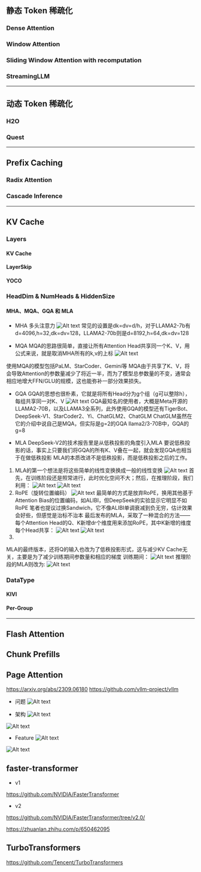 

## 静态 Token 稀疏化

### Dense Attention

### Window Attention

### Sliding Window Attention with recomputation

### StreamingLLM

---
## 动态 Token 稀疏化

### H2O

### Quest

---
##  Prefix Caching 

### Radix Attention

### Cascade Inference

---
## KV Cache

### Layers

#### KV Cache

#### LayerSkip

#### YOCO

### HeadDim & NumHeads & HiddenSize

#### MHA、MQA、GQA 和 MLA

* MHA
多头注意力
![Alt text](img/transformer/image-MHA-1.png)
常见的设置是dk=dv=d/h，对于LLAMA2-7b有d=4096,h=32,dk=dv=128，LLAMA2-70b则是d=8192,h=64,dk=dv=128

* MQA
MQA的思路很简单，直接让所有Attention Head共享同一个K、V，用公式来说，就是取消MHA所有的k,v的上标
![Alt text](img/transformer/image-MQA-1.png)

使用MQA的模型包括PaLM、StarCoder、Gemini等
MQA由于共享了K、V，将会导致Attention的参数量减少了将近一半，而为了模型总参数量的不变，通常会相应地增大FFN/GLU的规模，这也能弥补一部分效果损失。

* GQA
GQA的思想也很朴素，它就是将所有Head分为g个组（g可以整除h），每组共享同一对K、V
![Alt text](img/transformer/image-GQA-1.png)
GQA最知名的使用者，大概是Meta开源的LLAMA2-70B，以及LLAMA3全系列，此外使用GQA的模型还有TigerBot、DeepSeek-V1、StarCoder2、Yi、ChatGLM2、ChatGLM
ChatGLM虽然在它的介绍中说自己是MQA，但实际是g=2的GQA
llama2/3-70B中，GQA的g=8

* MLA 
DeepSeek-V2的技术报告里是从低秩投影的角度引入MLA
要说低秩投影的话，事实上只要我们将GQA的所有K、V叠在一起，就会发现GQA也相当于在做低秩投影
MLA的本质改进不是低秩投影，而是低秩投影之后的工作。

1. MLA的第一个想法是将这些简单的线性变换换成一般的线性变换
![Alt text](img/transformer/image-GQA-2.png)
首先，在训练阶段还是照常进行，此时优化空间不大；然后，在推理阶段，我们利用：
![Alt text](img/transformer/image-GQA-3.png)
![Alt text](img/transformer/image-GQA-4.png)
2. RoPE（旋转位置编码）
![Alt text](img/transformer/image-GQA-5.png)
最简单的方式是放弃RoPE，换用其他基于Attention Bias的位置编码，如ALIBI，但DeepSeek的实验显示它明显不如RoPE
笔者也提议过换Sandwich，它不像ALIBI单调衰减到负无穷，估计效果会好些，但感觉是治标不治本
最后发布的MLA，采取了一种混合的方法——每个Attention Head的Q、K新增dr个维度用来添加RoPE，其中K新增的维度每个Head共享：
![Alt text](img/transformer/image-GQA-6.png)
![Alt text](img/transformer/image-GQA-7.png)
3. 
MLA的最终版本，还将Q的输入也改为了低秩投影形式，这与减少KV Cache无关，主要是为了减少训练期间参数量和相应的梯度
训练期间：
![Alt text](img/transformer/image-GQA-8.png)
推理阶段的MLA则改为:
![Alt text](img/transformer/image-GQA-9.png)




### DataType

#### KIVI

#### Per-Group

---
## Flash Attention

## Chunk Prefills


## Page Attention
https://arxiv.org/abs/2309.06180
https://github.com/vllm-project/vllm
* 问题
![Alt text](img/transformer/image-pa-1.png)

* 架构
![Alt text](img/transformer/image-pa-2.png)

![Alt text](img/transformer/image-pa-3.png)


* Feature
![Alt text](img/transformer/image-pa-4.png)

![Alt text](img/transformer/image-pa-5.png)


## faster-transformer

* v1

https://github.com/NVIDIA/FasterTransformer



* v2

https://github.com/NVIDIA/FasterTransformer/tree/v2.0/

https://zhuanlan.zhihu.com/p/650462095


## TurboTransformers

https://github.com/Tencent/TurboTransformers








